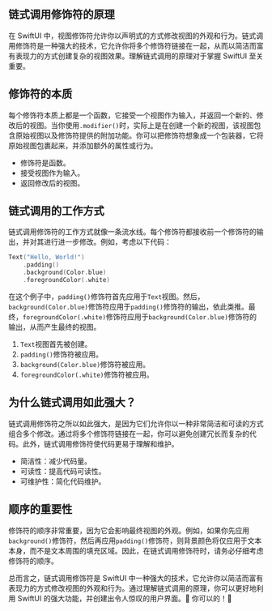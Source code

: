 ﻿## 链式调用修饰符的原理

在 SwiftUI 中，视图修饰符允许你以声明式的方式修改视图的外观和行为。链式调用修饰符是一种强大的技术，它允许你将多个修饰符链接在一起，从而以简洁而富有表现力的方式创建复杂的视图效果。理解链式调用的原理对于掌握 SwiftUI 至关重要。

## 修饰符的本质

每个修饰符本质上都是一个函数，它接受一个视图作为输入，并返回一个新的、修改后的视图。当你使用`.modifier()`时，实际上是在创建一个新的视图，该视图包含原始视图以及修饰符提供的附加功能。你可以把修饰符想象成一个包装器，它将原始视图包裹起来，并添加额外的属性或行为。

*   修饰符是函数。
*   接受视图作为输入。
*   返回修改后的视图。

## 链式调用的工作方式

链式调用修饰符的工作方式就像一条流水线。每个修饰符都接收前一个修饰符的输出，并对其进行进一步修改。例如，考虑以下代码：

```swift
Text("Hello, World!")
    .padding()
    .background(Color.blue)
    .foregroundColor(.white)
```

在这个例子中，`padding()`修饰符首先应用于`Text`视图。然后，`background(Color.blue)`修饰符应用于`padding()`修饰符的输出，依此类推。最终，`foregroundColor(.white)`修饰符应用于`background(Color.blue)`修饰符的输出，从而产生最终的视图。

1.  `Text`视图首先被创建。
2.  `padding()`修饰符被应用。
3.  `background(Color.blue)`修饰符被应用。
4.  `foregroundColor(.white)`修饰符被应用。

## 为什么链式调用如此强大？

链式调用修饰符之所以如此强大，是因为它们允许你以一种非常简洁和可读的方式组合多个修改。通过将多个修饰符链接在一起，你可以避免创建冗长而复杂的代码。此外，链式调用修饰符使代码更易于理解和维护。

*   简洁性：减少代码量。
*   可读性：提高代码可读性。
*   可维护性：简化代码维护。

## 顺序的重要性

修饰符的顺序非常重要，因为它会影响最终视图的外观。例如，如果你先应用`background()`修饰符，然后再应用`padding()`修饰符，则背景颜色将仅应用于文本本身，而不是文本周围的填充区域。因此，在链式调用修饰符时，请务必仔细考虑修饰符的顺序。

总而言之，链式调用修饰符是 SwiftUI 中一种强大的技术，它允许你以简洁而富有表现力的方式修改视图的外观和行为。通过理解链式调用的原理，你可以更好地利用 SwiftUI 的强大功能，并创建出令人惊叹的用户界面。🎉 你可以的！💪



